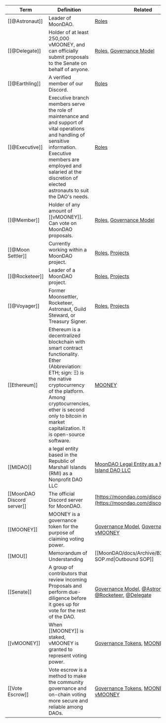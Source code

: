 | Term                       | Definition                                                                                                                                                                                                                                                               | Related                                                                                                                        | AKA                       |
| -------------------------- | ------------------------------------------------------------------------------------------------------------------------------------------------------------------------------------------------------------------------------------------------------------------------ | ------------------------------------------------------------------------------------------------------------------------------ | ------------------------- |
| [[@Astronaut]]             | Leader of MoonDAO.                                                                                                                                                                                                                                                       | [Roles](Roles.md)                                                                                                              | <ul></ul>                 |
| [[@Delegate]]              | Holder of at least 250,000 vMOONEY, and can officially submit proposals to the Senate on behalf of anyone.                                                                                                                                                               | [Roles](Roles.md), [Governance Model](Governance%20Model.md)                                                                   | <ul></ul>                 |
| [[@Earthling]]             | A verified member of our Discord.                                                                                                                                                                                                                                        | [Roles](Roles.md)                                                                                                              | <ul></ul>                 |
| [[@Executive]]             | Executive branch members serve the role of maintenance and and support of vital operations and handling of sensitive information. Executive members are employed and salaried at the discretion of elected astronauts to suit the DAO's needs.                           | [Roles](Roles.md)                                                                                                              | \-                        |
| [[@Member]]                | Holder of any amount of [[vMOONEY]]. Can vote on MoonDAO proposals.                                                                                                                                                                                                      | [Roles](Roles.md), [Governance Model](Governance%20Model.md)                                                                   | <ul></ul>                 |
| [[@Moon Settler]]          | Currently working within a MoonDAO project.                                                                                                                                                                                                                              | [Roles](Roles.md), [Projects](../../docs/Projects.md)                                                                          | <ul></ul>                 |
| [[@Rocketeer]]             | Leader of a MoonDAO project.                                                                                                                                                                                                                                             | [Roles](Roles.md), [Projects](../../docs/Projects.md)                                                                          | <ul></ul>                 |
| [[@Voyager]]               | Former Moonsettler, Rocketeer, Astronaut, Guild Steward, or Treasury Signer.                                                                                                                                                                                             | [Roles](Roles.md), [Projects](../../docs/Projects.md)                                                                          | \-                        |
| [[Ethereum]]               | Ethereum is a decentralized blockchain with smart contract functionality. Ether (Abbreviation: ETH; sign: Ξ) is the native cryptocurrency of the platform. Among cryptocurrencies, ether is second only to bitcoin in market capitalization. It is open-source software. | [MOONEY](MOONEY.md)                                                                                                            | <ul><li>ETH</li></ul>     |
| [[MIDAO]]                  | a legal entity based in the Republic of Marshall Islands (RMI) as a Nonprofit DAO LLC                                                                                                                                                                                    | [MoonDAO Legal Entity as a Marshall Island DAO LLC](MoonDAO%20Legal%20Entity%20as%20a%20Marshall%20Island%20DAO%20LLC.md)      | \-                        |
| [[MoonDAO Discord server]] | The official Discord server for MoonDAO.                                                                                                                                                                                                                                 | [https://moondao.com/discord/](https://moondao.com/discord/)                                                                   | <ul></ul>                 |
| [[MOONEY]]                 | MOONEY is a governance token for the purpose of claiming voting power.                                                                                                                                                                                                   | [Governance Model](Governance%20Model.md), [Governance Tokens](Governance%20Tokens.md), [vMOONEY](vMOONEY.md)                  | <ul><li>Mooney</li></ul>  |
| [[MOU]]                    | Memorandum of Understanding                                                                                                                                                                                                                                              | [[MoonDAO/docs/Archive/B2B/Outbound SOP.md\|Outbound SOP]]                                                                     | <ul></ul>                 |
| [[Senate]]                 | A group of contributors that review incoming Proposals and perform due-diligence before it goes up for vote for the rest of the DAO.                                                                                                                                     | [Governance Model](Governance%20Model.md), [@Astronaut](@Astronaut.md), [@Rocketeer](@Rocketeer.md), [@Delegate](@Delegate.md) | <ul></ul>                 |
| [[vMOONEY]]                | When [[MOONEY]] is staked, vMOONEY is granted to represent voting power.                                                                                                                                                                                                 | [Governance Tokens](Governance%20Tokens.md), [MOONEY](MOONEY.md)                                                               | <ul><li>vMooney</li></ul> |
| [[Vote Escrow]]            | Vote escrow is a method to make the community governance and on-chain voting more secure and reliable among DAOs.                                                                                                                                                        | [Governance Tokens](Governance%20Tokens.md), [MOONEY](MOONEY.md), [vMOONEY](vMOONEY.md)                                        | \-                        |
